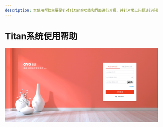 ```yaml
---
description: 本使用帮助主要是针对Titan的功能和界面进行介绍，并针对常见问题进行答疑。
---
```


# Titan系统使用帮助

![OYO&#x9152;&#x5E97;&#x9068;&#x6E38;&#xB7;&#x6CF0;&#x5766;&#x9152;&#x5E97;&#x7BA1;&#x7406;&#x7CFB;&#x7EDF;](.gitbook/assets/image%20%2874%29.png)

###  

